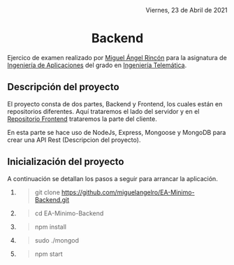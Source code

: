 <p align="right">
   Viernes, 23 de Abril de 2021
</p>
<h1 align="center">Backend</h3>
<p>
Ejercico de examen realizado por <a href="https://github.com/miguelangelro">Miguel Ángel Rincón</a> para la asignatura de  <a href="https://twitter.com/ea_eetac">Ingeniería de Aplicaciones</a> del grado en <a href="https://eetac.upc.edu/en/study/bachelors-deegrees/telematics-engineering-1">Ingeniería Telemática</a>.
  </p>

## Descripción del proyecto

El proyecto consta de dos partes, Backend y Frontend, los cuales están en repositorios diferentes. Aquí trataremos el lado del servidor y en el [Repositorio Frontend](https://github.com/miguelangelro/EA-Minimo-Frontend) trataremos la parte del cliente.

En esta parte se hace uso de NodeJs, Express, Mongoose y MongoDB para crear una API Rest (Descripcion del proyecto).
<br>

## Inicialización del proyecto

A continuación se detallan los pasos a seguir para arrancar la aplicación.

1. > git clone https://github.com/miguelangelro/EA-Minimo-Backend.git
 > 
2. > cd EA-Minimo-Backend
 > 
3. > npm install
 > 
4. > sudo ./mongod
 > 
5. > npm start 